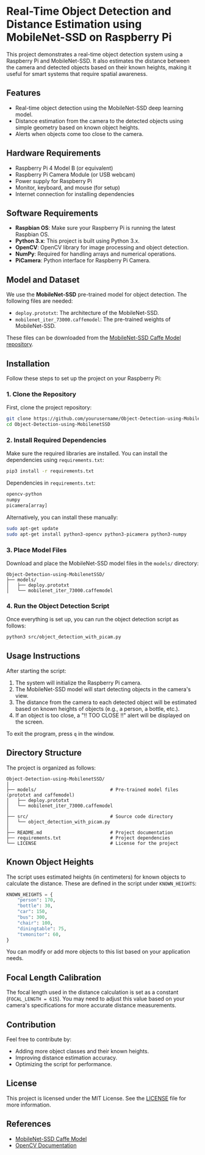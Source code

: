# Real-Time Object Detection and Distance Estimation using MobileNet-SSD on Raspberry Pi

This project demonstrates a real-time object detection system using a Raspberry Pi and MobileNet-SSD. It also estimates the distance between the camera and detected objects based on their known heights, making it useful for smart systems that require spatial awareness.

## Features

- Real-time object detection using the MobileNet-SSD deep learning model.
- Distance estimation from the camera to the detected objects using simple geometry based on known object heights.
- Alerts when objects come too close to the camera.

## Hardware Requirements

- Raspberry Pi 4 Model B (or equivalent)
- Raspberry Pi Camera Module (or USB webcam)
- Power supply for Raspberry Pi
- Monitor, keyboard, and mouse (for setup)
- Internet connection for installing dependencies

## Software Requirements

- **Raspbian OS**: Make sure your Raspberry Pi is running the latest Raspbian OS.
- **Python 3.x**: This project is built using Python 3.x.
- **OpenCV**: OpenCV library for image processing and object detection.
- **NumPy**: Required for handling arrays and numerical operations.
- **PiCamera**: Python interface for Raspberry Pi Camera.

## Model and Dataset

We use the **MobileNet-SSD** pre-trained model for object detection. The following files are needed:
- `deploy.prototxt`: The architecture of the MobileNet-SSD.
- `mobilenet_iter_73000.caffemodel`: The pre-trained weights of MobileNet-SSD.

These files can be downloaded from the [MobileNet-SSD Caffe Model repository](https://github.com/chuanqi305/MobileNet-SSD).

## Installation

Follow these steps to set up the project on your Raspberry Pi:

### 1. Clone the Repository
First, clone the project repository:

```bash
git clone https://github.com/yourusername/Object-Detection-using-MobilenetSSD.git
cd Object-Detection-using-MobilenetSSD
```

### 2. Install Required Dependencies
Make sure the required libraries are installed. You can install the dependencies using `requirements.txt`:

```bash
pip3 install -r requirements.txt
```

Dependencies in `requirements.txt`:
```txt
opencv-python
numpy
picamera[array]
```

Alternatively, you can install these manually:
```bash
sudo apt-get update
sudo apt-get install python3-opencv python3-picamera python3-numpy
```

### 3. Place Model Files
Download and place the MobileNet-SSD model files in the `models/` directory:

```
Object-Detection-using-MobilenetSSD/
├── models/
│   ├── deploy.prototxt
│   └── mobilenet_iter_73000.caffemodel
```

### 4. Run the Object Detection Script

Once everything is set up, you can run the object detection script as follows:

```bash
python3 src/object_detection_with_picam.py
```

## Usage Instructions

After starting the script:
1. The system will initialize the Raspberry Pi camera.
2. The MobileNet-SSD model will start detecting objects in the camera's view.
3. The distance from the camera to each detected object will be estimated based on known heights of objects (e.g., a person, a bottle, etc.).
4. If an object is too close, a "!! TOO CLOSE !!" alert will be displayed on the screen.

To exit the program, press `q` in the window.

## Directory Structure

The project is organized as follows:

```
Object-Detection-using-MobilenetSSD/
│
├── models/                           # Pre-trained model files (prototxt and caffemodel)
│   ├── deploy.prototxt
│   └── mobilenet_iter_73000.caffemodel
│
├── src/                              # Source code directory
│   └── object_detection_with_picam.py
│
├── README.md                         # Project documentation
├── requirements.txt                  # Project dependencies
└── LICENSE                           # License for the project
```

## Known Object Heights

The script uses estimated heights (in centimeters) for known objects to calculate the distance. These are defined in the script under `KNOWN_HEIGHTS`:

```python
KNOWN_HEIGHTS = {
    "person": 170,
    "bottle": 30,
    "car": 150,
    "bus": 300,
    "chair": 100,
    "diningtable": 75,
    "tvmonitor": 60,
}
```

You can modify or add more objects to this list based on your application needs.

## Focal Length Calibration

The focal length used in the distance calculation is set as a constant (`FOCAL_LENGTH = 615`). You may need to adjust this value based on your camera's specifications for more accurate distance measurements.

## Contribution

Feel free to contribute by:
- Adding more object classes and their known heights.
- Improving distance estimation accuracy.
- Optimizing the script for performance.

## License

This project is licensed under the MIT License. See the [LICENSE](LICENSE) file for more information.

## References

- [MobileNet-SSD Caffe Model](https://github.com/chuanqi305/MobileNet-SSD)
- [OpenCV Documentation](https://docs.opencv.org/)
